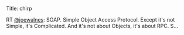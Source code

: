 Title: chirp

RT <a href="http://twitter.com/joewalnes">@joewalnes</a>: SOAP. Simple Object Access Protocol. Except it's not Simple, it's Complicated. And it's not about Objects, it's about RPC. S…
